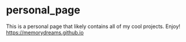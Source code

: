 # personal_page
This is a personal page that likely contains all of my cool projects. Enjoy!
https://memorydreams.github.io
